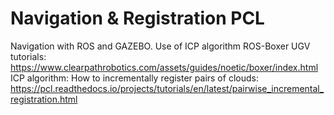 # Navigation & Registration PCL
Navigation with ROS and GAZEBO. Use of ICP algorithm
ROS-Boxer UGV tutorials: https://www.clearpathrobotics.com/assets/guides/noetic/boxer/index.html
ICP algorithm: How to incrementally register pairs of clouds: https://pcl.readthedocs.io/projects/tutorials/en/latest/pairwise_incremental_registration.html
